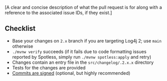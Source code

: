[A clear and concise description of what the pull request is for along with a reference to the associated issue IDs, if they exist.]

## Checklist

* Base your changes on `2.x` branch if you are targeting Log4j 2; use `main` otherwise
* `./mvnw verify` succeeds (if it fails due to code formatting issues reported by Spotless, simply run `./mvnw spotless:apply` and retry)
* Changes contain an entry file in the `src/changelog/.2.x.x` directory
* Tests for the changes are provided
* [Commits are signed](https://docs.github.com/en/authentication/managing-commit-signature-verification/signing-commits) (optional, but highly recommended)
